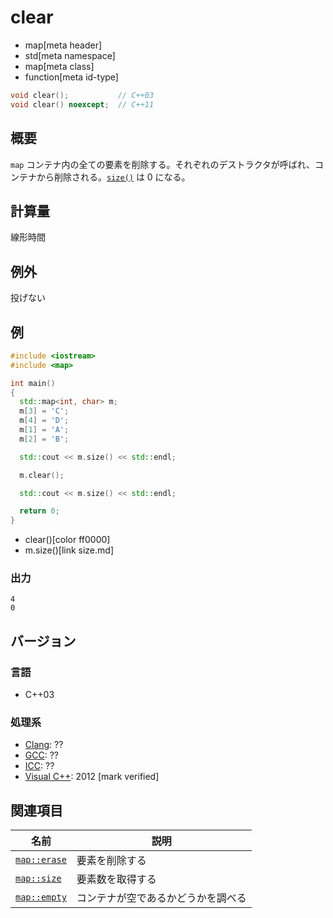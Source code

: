 # clear
* map[meta header]
* std[meta namespace]
* map[meta class]
* function[meta id-type]

```cpp
void clear();           // C++03
void clear() noexcept;  // C++11
```

## 概要
`map` コンテナ内の全ての要素を削除する。それぞれのデストラクタが呼ばれ、コンテナから削除される。[`size()`](/reference/map/map/size.md) は 0 になる。


## 計算量
線形時間

## 例外

投げない

## 例
```cpp example
#include <iostream>
#include <map>

int main() 
{
  std::map<int, char> m;
  m[3] = 'C';
  m[4] = 'D';
  m[1] = 'A';
  m[2] = 'B';

  std::cout << m.size() << std::endl;

  m.clear();

  std::cout << m.size() << std::endl;

  return 0;
}
```
* clear()[color ff0000]
* m.size()[link size.md]

### 出力
```
4
0
```

## バージョン
### 言語
- C++03

### 処理系
- [Clang](/implementation.md#clang): ??
- [GCC](/implementation.md#gcc): ??
- [ICC](/implementation.md#icc): ??
- [Visual C++](/implementation.md#visual_cpp): 2012 [mark verified]

## 関連項目

| 名前 | 説明 |
|-------------------------------------------------------------------------------------|-----------------------------------------------------|
| [`map::erase`](/reference/map/map/erase.md) | 要素を削除する |
| [`map::size`](/reference/map/map/size.md) | 要素数を取得する |
| [`map::empty`](/reference/map/map/empty.md) | コンテナが空であるかどうかを調べる |



